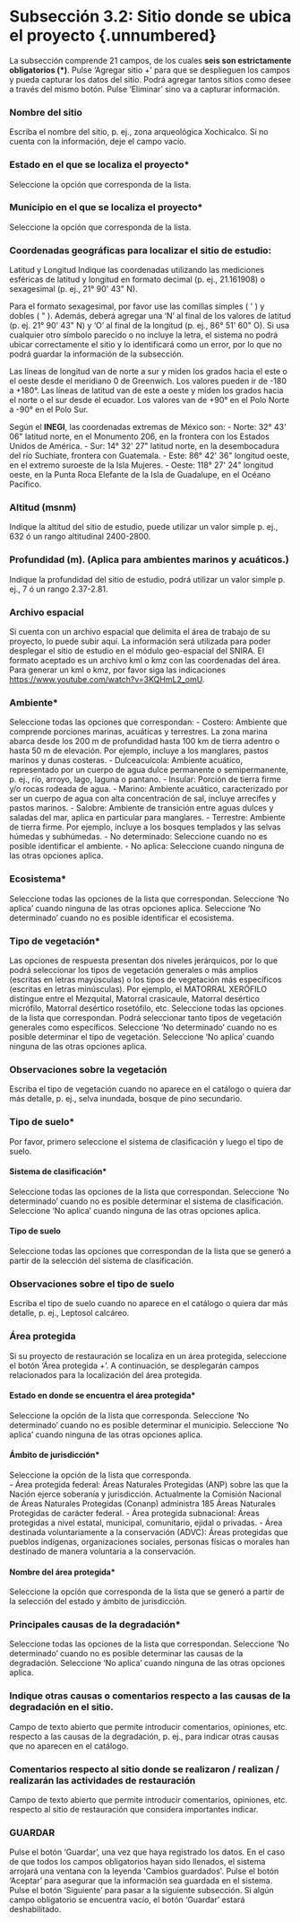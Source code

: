 #    Subsección 3.2: Sitio donde se ubica el proyecto {.unnumbered}

La subsección comprende 21 campos, de los cuales __seis son estrictamente obligatorios (*)__.
Pulse  ‘Agregar sitio +’ para que se desplieguen los campos y pueda capturar los datos del sitio. Podrá agregar tantos sitios como desee a través del mismo botón. 
Pulse ‘Eliminar’ sino va a capturar información.


### Nombre del sitio 
Escriba el nombre del sitio, p. ej., zona arqueológica Xochicalco. 
Si no cuenta con la información, deje el campo vacío.

### Estado en el que se localiza el proyecto*
Seleccione la opción que corresponda de la lista.

### Municipio en el que se localiza el proyecto*
Seleccione la opción que corresponda de la lista.

### Coordenadas geográficas para localizar el sitio de estudio: 
Latitud y Longitud
Indique las coordenadas utilizando las mediciones esféricas de latitud y longitud en formato decimal (p. ej., 21.161908) o sexagesimal (p. ej.,  21° 90' 43" N).

Para el formato sexagesimal, por favor use las comillas simples ( ' ) y dobles ( " ). Además, deberá agregar una ‘N’ al final de los valores de latitud (p. ej. 21° 90' 43" N) y ‘O’ al final de la longitud (p. ej., 86° 51' 60" O). Si usa cualquier otro símbolo parecido o no incluye la letra, el sistema no podrá ubicar correctamente el sitio y lo identificará como un error, por lo que no podrá guardar la información de la subsección.

Las líneas de longitud van de norte a sur y miden los grados hacia el este o el oeste desde el meridiano 0 de Greenwich. Los valores pueden ir de -180 a +180°. Las líneas de latitud van de este a oeste y miden los grados hacia el norte o el sur desde el ecuador. Los valores van de +90° en el Polo Norte a -90° en el Polo Sur. 

Según el **INEGI**, las coordenadas extremas de México son:
    - Norte: 32° 43' 06"  latitud norte, en el Monumento 206, en la frontera con los Estados Unidos de América.
    - Sur: 14° 32' 27" latitud norte, en la desembocadura del río Suchiate, frontera con Guatemala.
    - Este: 86° 42' 36"  longitud oeste, en el extremo suroeste de la Isla Mujeres.
    - Oeste: 118° 27' 24" longitud oeste, en la Punta Roca Elefante de la Isla de Guadalupe, en el Océano Pacífico.

### Altitud (msnm)
Indique la altitud del sitio de estudio, puede utilizar un valor simple p. ej., 632 ó  un rango altitudinal 2400-2800.

### Profundidad (m). (Aplica para ambientes marinos y acuáticos.) 
Indique la profundidad del sitio de estudio, podrá utilizar un valor simple p. ej., 7 ó un rango 2.37-2.81.

### Archivo espacial
Si cuenta con un archivo espacial que delimita el área de trabajo de su proyecto, lo puede subir aquí. La información será utilizada para poder desplegar el sitio de estudio en el módulo geo-espacial del SNIRA. 
El formato aceptado es un archivo kml o kmz con las coordenadas del área. 
Para generar un kml o kmz, por favor siga las indicaciones <https://www.youtube.com/watch?v=3KQHmL2_omU>.

### Ambiente*
Seleccione todas las opciones que correspondan:
    - Costero: Ambiente que comprende porciones marinas, acuáticas y terrestres. La zona marina abarca desde los 200 m de profundidad hasta 100 km de tierra adentro o hasta 50 m de elevación. Por ejemplo, incluye a los manglares, pastos marinos y dunas costeras.
    - Dulceacuícola: Ambiente acuático, representado por un cuerpo de agua dulce permanente o semipermanente, p. ej., río, arroyo, lago, laguna o pantano.
    - Insular: Porción de tierra firme y/o rocas rodeada de agua.
    - Marino: Ambiente acuático, caracterizado por ser un cuerpo de agua con alta concentración de sal, incluye arrecifes y pastos marinos.
    - Salobre: Ambiente de transición entre aguas dulces y saladas del mar, aplica en particular para manglares.
    - Terrestre: Ambiente de tierra firme. Por ejemplo, incluye a los bosques templados y las selvas húmedas y subhúmedas.
    - No determinado: Seleccione cuando no es posible identificar el ambiente.
    - No aplica: Seleccione cuando ninguna de las otras opciones aplica.

### Ecosistema*
Seleccione todas las opciones de la lista que correspondan. 
Seleccione ‘No aplica’ cuando ninguna de las otras opciones aplica.
Seleccione ‘No determinado’ cuando no es posible identificar el ecosistema.


### Tipo de vegetación*
Las opciones de respuesta presentan dos niveles jerárquicos, por lo que podrá seleccionar los tipos de vegetación generales o más amplios (escritas en letras mayúsculas) o los tipos de vegetación más específicos (escritas en letras minúsculas). Por ejemplo, el MATORRAL XERÓFILO distingue entre el Mezquital, Matorral crasicaule, Matorral desértico micrófilo, Matorral desértico rosetófilo, etc. 
Seleccione todas las opciones de la lista que correspondan. Podrá seleccionar tanto tipos de vegetación generales como específicos. 
Seleccione ‘No determinado’ cuando no es posible determinar el tipo de vegetación.
Seleccione ‘No aplica’ cuando ninguna de las otras opciones aplica.

### Observaciones sobre la vegetación
Escriba el tipo de vegetación cuando no aparece en el catálogo o quiera dar más detalle, p. ej., selva inundada, bosque de pino secundario. 

### Tipo de suelo*
Por favor, primero seleccione el sistema de clasificación y luego el tipo de suelo. 

#### Sistema de clasificación*
Seleccione todas las opciones de la lista que correspondan. 
Seleccione ‘No determinado’ cuando no es posible determinar el sistema de clasificación.
Seleccione ‘No aplica’ cuando ninguna de las otras opciones aplica.

#### Tipo de suelo
Seleccione todas las opciones que correspondan de la lista que se generó a partir de la selección del sistema de clasificación. 

### Observaciones sobre el tipo de suelo
Escriba el tipo de suelo cuando no aparece en el catálogo o quiera dar más detalle, p. ej., Leptosol calcáreo. 

### Área protegida 
Si su proyecto de restauración se localiza en un área protegida, seleccione el botón ‘Área protegida +’. A continuación, se desplegarán campos relacionados para la localización del área protegida. 

#### Estado en donde se encuentra el área protegida*
Seleccione la opción de la lista que corresponda. 
Seleccione ‘No determinado’ cuando no es posible determinar el municipio.
Seleccione ‘No aplica’ cuando ninguna de las otras opciones aplica. 

#### Ámbito de jurisdicción*
Seleccione la opción de la lista que corresponda.  
    - Área protegida federal: Áreas Naturales Protegidas (ANP) sobre las que la Nación ejerce soberanía y jurisdicción. Actualmente la Comisión Nacional de Áreas Naturales Protegidas (Conanp) administra 185 Áreas Naturales Protegidas de carácter federal.
    - Área protegida subnacional: Áreas protegidas a nivel estatal, municipal, comunitario, ejidal o privadas.
    - Área destinada voluntariamente a la conservación (ADVC): Áreas protegidas que pueblos indígenas, organizaciones sociales, personas físicas o morales han destinado de manera voluntaria a la conservación.

#### Nombre del área protegida*
Seleccione la opción que corresponda de la lista que se generó a partir de la selección del estado y ámbito de jurisdicción. 

### Principales causas de la degradación*
Seleccione todas las opciones de la lista que correspondan. 
Seleccione ‘No determinado’ cuando no es posible determinar las causas de la degradación.
Seleccione ‘No aplica’ cuando ninguna de las otras opciones aplica.

### Indique otras causas o comentarios respecto a las causas de la degradación en el sitio.
Campo de texto abierto que permite introducir comentarios, opiniones, etc. respecto a las causas de la degradación, p. ej., para indicar otras causas que no aparecen en el catálogo.

### Comentarios respecto al sitio donde se realizaron / realizan / realizarán las actividades de restauración
Campo de texto abierto que permite introducir comentarios, opiniones, etc. respecto al sitio de restauración que considera importantes indicar.

### GUARDAR
Pulse el botón ‘Guardar’, una vez que haya registrado los datos.
En el caso de que todos los campos obligatorios hayan sido llenados, el sistema arrojará una ventana con la leyenda 'Cambios guardados'. Pulse el botón ‘Aceptar’ para asegurar que la información sea guardada en el sistema. 
Pulse el botón ‘Siguiente’ para pasar a la siguiente subsección. 
Si algún campo obligatorio se encuentra vacío, el botón ‘Guardar’ estará deshabilitado. 

